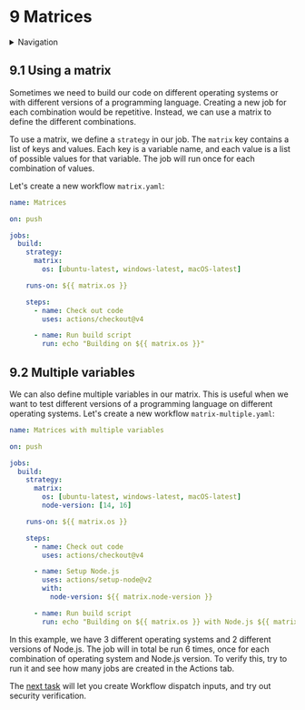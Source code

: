 # 9 Matrices

<details>
<summary>Navigation</summary>

0. ~~[Getting started](../000/README.md)~~
1. ~~[Creating a workflow](../001/README.md)~~
1. ~~[Building code in a workflow](../002/README.md)~~
1. ~~[Running multiple jobs in parallel](../003/README.md)~~
1. ~~[Running jobs in sequence](../004/README.md)~~
1. ~~[Deploying to GitHub Pages](../005/README.md)~~
1. ~~[Using other events to run workflows](../006/README.md)~~
1. ~~[Outputs from steps and jobs](../007/README.md)~~
1. ~~[Keeping dependencies up to date with Dependabot](../008/README.md)~~
1. **Matrices** (this task)
1. [Workflow dispatch inputs and security verification](../010/README.md)
1. [Learn more about GitHub Actions](../011/README.md)

</details>

## 9.1 Using a matrix

Sometimes we need to build our code on different operating systems or with different versions of a programming language.
Creating a new job for each combination would be repetitive.
Instead, we can use a matrix to define the different combinations.

To use a matrix, we define a `strategy` in our job.
The `matrix` key contains a list of keys and values.
Each key is a variable name, and each value is a list of possible values for that variable.
The job will run once for each combination of values.

Let's create a new workflow `matrix.yaml`:

```yaml
name: Matrices

on: push

jobs:
  build:
    strategy:
      matrix:
        os: [ubuntu-latest, windows-latest, macOS-latest]

    runs-on: ${{ matrix.os }}

    steps:
      - name: Check out code
        uses: actions/checkout@v4

      - name: Run build script
        run: echo "Building on ${{ matrix.os }}"
```

## 9.2 Multiple variables

We can also define multiple variables in our matrix.
This is useful when we want to test different versions of a programming language on different operating systems.
Let's create a new workflow `matrix-multiple.yaml`:

```yaml
name: Matrices with multiple variables

on: push

jobs:
  build:
    strategy:
      matrix:
        os: [ubuntu-latest, windows-latest, macOS-latest]
        node-version: [14, 16]

    runs-on: ${{ matrix.os }}

    steps:
      - name: Check out code
        uses: actions/checkout@v4

      - name: Setup Node.js
        uses: actions/setup-node@v2
        with:
          node-version: ${{ matrix.node-version }}

      - name: Run build script
        run: echo "Building on ${{ matrix.os }} with Node.js ${{ matrix.node-version }}"
```

In this example, we have 3 different operating systems and 2 different versions of Node.js.
The job will in total be run 6 times, once for each combination of operating system and Node.js version.
To verify this, try to run it and see how many jobs are created in the Actions tab.

The [next task](../010/README.md) will let you create Workflow dispatch inputs, and try out security verification.
